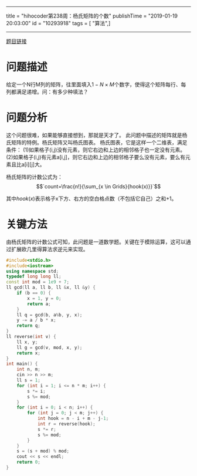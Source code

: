 ------------------
title = "hihocoder第238周：杨氏矩阵的个数"
publishTime = "2019-01-19 20:03:00"
id = "10293918"
tags = [ "算法",]

--------------

[题目链接](http://hihocoder.com/contest/hiho238/solution/1443145)

# 问题描述
给定一个N行M列的矩阵，往里面填入$`1-N\times M`$个数字，使得这个矩阵每行、每列都满足递增。问：有多少种填法？

# 问题分析
这个问题很难，如果能够直接想到，那就是天才了。
此问题中描述的矩阵就是杨氏矩阵的特例。杨氏矩阵又叫杨氏图表。
杨氏图表，它是这样一个二维表，满足条件：
(1)如果格子(i,j)没有元素，则它右边和上边的相邻格子也一定没有元素。
(2)如果格子(i,j)有元素a[i,j]，则它右边和上边的相邻格子要么没有元素，要么有元素且比a[i][j]大。

杨氏矩阵的计数公式为：
$$`count=\frac{n!}{\sum_{x \in Grids}{hook(x)}}`$$

其中$`hook(x)`$表示格子x下方、右方的空白格点数（不包括它自己）之和+1。

# 关键方法
由杨氏矩阵的计数公式可知，此问题是一道数学题。关键在于模除运算，这可以通过扩展欧几里得算法求逆元来实现。
```cpp
#include<stdio.h>
#include<iostream>
using namespace std;
typedef long long ll;
const int mod = 1e9 + 7;
ll gcd(ll a, ll b, ll &x, ll &y) {
	if (b == 0) {
		x = 1, y = 0;
		return a;
	}
	ll q = gcd(b, a%b, y, x);
	y -= a / b * x;
	return q;
}
ll reverse(int v) {
	ll x, y;
	ll g = gcd(v, mod, x, y);
	return x;
}
int main() {
	int n, m;
	cin >> n >> m;
	ll s = 1;
	for (int i = 1; i <= n * m; i++) {
		s *= i;
		s %= mod;
	}
	for (int i = 0; i < n; i++) {
		for (int j = 0; j < m; j++) {
			int hook = n - i + m - j-1;
			int r = reverse(hook);
			s *= r;
			s %= mod;
		}
	}
	s = (s + mod) % mod;
	cout << s << endl;
	return 0;
}
```
        